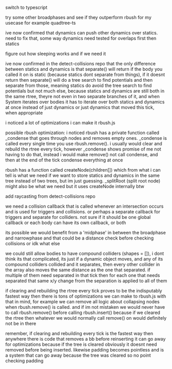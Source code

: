 switch to typescript

try some other broadphases and see if they outperform rbush for my usecase for example quadtree-ts

ive now confirmed that dynamics can push other dynamics over statics. need to fix that, some way dynamics need tested for overlaps first then statics

figure out how sleeping works and if we need it

ive now confirmed in the detect-collisions repo that the only difference between statics and dynamics is that separate() will return if the body you called it on is static (because statics dont separate from things), if it doesnt return then separate() will do a tree search to find potentials and then separate from those, meaning statics do avoid the tree search to find potentials but not much else, because statics and dynamics are still both in the same rtree, theyre not even in two separate branches of it, and when System iterates over bodies it has to iterate over both statics and dynamics at once instead of just dynamics or just dynamics that moved this tick, when appropriate

i noticed a lot of optimizations i can make it rbush.js

possible rbush optimization: i noticed rbush has a private function called _condense that goes through nodes and removes empty ones. _condense is called every single time you use rbush.remove(). i usually would clear and rebuild the rtree every tick, however _condense shows promise of me not having to do that, instead i would make remove() not call condense, and then at the end of the tick condense everything at once

rbush has a function called createNode(children[]) which from what i can tell is what we need if we want to store statics and dynamics in the same tree instead of two trees, but im just guessing. _splitRoot (split root node) might also be what we need but it uses createNode internally btw

add raycasting from detect-collisions repo

we need a collision callback that is called whenever an intersection occurs and is used for triggers and collisions. or perhaps a separate callback for triggers and separate for colliders. not sure if it should be one global callback or each body can have its own callback, or both

its possible we would benefit from a 'midphase' in between the broadphase and narrowphase and that could be a distance check before checking collisions or idk what else

we could still allow bodies to have compound colliders (shapes = []), i dont think its that complicated, its just if a dynamic object moves, and any of its compound colliders collided and it separates, then every other collider in the array also moves the same distance as the one that separated. if multiple of them need separated in that tick then for each one that needs separated that same x/y change from the separation is applied to all of them

if clearing and rebuilding the rtree every tick proves to be the indisputably fastest way then there is tons of optimizations we can make to rbush.js with that in mind, for example we can remove all logic about collapsing nodes when rbush.remove() is called. and if im not mistaken we would never have to call rbush.remove() before calling rbush.insert() because if we cleared the rtree then whatever we would normally call remove() on would definitely not be in there

remember, if clearing and rebuilding every tick is the fastest way then anywhere there is code that removes a bb before reinserting it can go away for optimizations because if the tree is cleared obviously it doesnt need removed before being inserted. likewise padding becomes pointless and is a system that can go away because the tree was cleared so no point checking padding